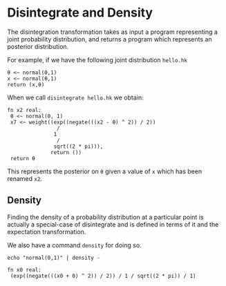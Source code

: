 # Disintegrate and Density

The disintegration transformation takes as input a program
representing a joint probability distribution, and returns
a program which represents an posterior distribution.

For example, if we have the following joint distribution `hello.hk`

````
θ <~ normal(0,1)
x <~ normal(θ,1)
return (x,θ)
````

When we call `disintegrate hello.hk` we obtain:

````
fn x2 real: 
 θ <~ normal(0, 1)
 x7 <~ weight((exp((negate(((x2 - θ) ^ 2)) / 2))
                / 
               1
                / 
               sqrt((2 * pi))),
              return ())
 return θ
````

This represents the posterior on `θ` given a value of `x` which
has been renamed `x2`.

## Density

Finding the density of a probability distribution at a particular
point is actually a special-case of disintegrate and is
defined in terms of it and the expectation transformation.

We also have a command `density` for doing so.

````nohighlight
echo "normal(0,1)" | density -

fn x0 real: 
 (exp((negate(((x0 + 0) ^ 2)) / 2)) / 1 / sqrt((2 * pi)) / 1)
````
